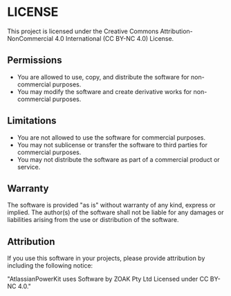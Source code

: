 # LICENSE

This project is licensed under the Creative Commons Attribution-NonCommercial 4.0 International (CC BY-NC 4.0) License.

## Permissions

- You are allowed to use, copy, and distribute the software for non-commercial purposes.
- You may modify the software and create derivative works for non-commercial purposes.

## Limitations

- You are not allowed to use the software for commercial purposes.
- You may not sublicense or transfer the software to third parties for commercial purposes.
- You may not distribute the software as part of a commercial product or service.

## Warranty

The software is provided "as is" without warranty of any kind, express or implied. The author(s) of the software shall not be liable for any damages or liabilities arising from the use or distribution of the software.

## Attribution

If you use this software in your projects, please provide attribution by including the following notice:

"AtlassianPowerKit uses Software by ZOAK Pty Ltd Licensed under CC BY-NC 4.0."
